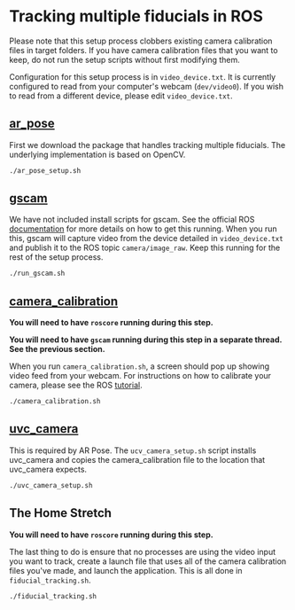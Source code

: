 # Tracking multiple fiducials in ROS

Please note that this setup process clobbers existing camera calibration files in target folders. If you have camera calibration files that you want to keep, do not run the setup scripts without first modifying them.

Configuration for this setup process is in ```video_device.txt```. It is currently configured to read from your computer's webcam (```dev/video0```). If you wish to read from a different device, please edit ```video_device.txt```.

## [ar_pose](http://wiki.ros.org/ar_pose)

First we download the package that handles tracking multiple fiducials. The underlying implementation is based on OpenCV.
```bash
./ar_pose_setup.sh
```

## [gscam](http://wiki.ros.org/gscam)
We have not included install scripts for gscam. See the official ROS [documentation](http://wiki.ros.org/gscam) for more details on how to get this running. When you run this, gscam will capture video from the device detailed in ```video_device.txt``` and publish it to the ROS topic ```camera/image_raw```. Keep this running for the rest of the setup process.
```bash
./run_gscam.sh
```

## [camera_calibration](http://wiki.ros.org/camera_calibration) 

**You will need to have ```roscore``` running during this step.**

**You will need to have ```gscam``` running during this step in a separate thread. See the previous section.**

When you run ```camera_calibration.sh```, a screen should pop up showing video feed from your webcam. For instructions on how to calibrate your camera, please see the ROS [tutorial](http://wiki.ros.org/camera_calibration/Tutorials/MonocularCalibration).
```bash
./camera_calibration.sh
```

## [uvc_camera](http://wiki.ros.org/uvc_camera)
This is required by AR Pose. The ```ucv_camera_setup.sh``` script installs uvc_camera and copies the camera_calibration file to the location that uvc_camera expects.
```bash
./uvc_camera_setup.sh
```

## The Home Stretch

**You will need to have ```roscore``` running during this step.**

The last thing to do is ensure that no processes are using the video input you want to track, create a launch file that uses all of the camera calibration files you've made, and launch the application. This is all done in ```fiducial_tracking.sh```.
```bash
./fiducial_tracking.sh
```
